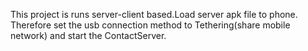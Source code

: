 
This project is runs server-client based.Load server apk file to phone. Therefore set the usb connection method to Tethering(share mobile network) and start the ContactServer.
